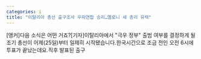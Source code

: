 ```yaml
---
categories: i
title: "이탈리아 총선 출구조사 우파연합 승리…멜로니 새 총리 유력"
---
```

 [앵커]다음 소식은 어떤 거죠?[기자]이탈리아에서 "극우 정부" 출범 여부를 결정하게 될 조기 총선이 어제(25일)부터 일제히 시작됐습니다.한국시간으로 조금 전인 오전 6시에 투표가 끝났는데요.직후 발표된 출구